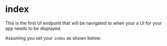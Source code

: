 # index

This is the first UI endpoint that will be navigated to when your a UI for your app needs to be displayed.

Assuming you set your `index` as shown below:




